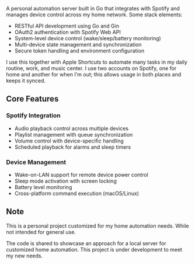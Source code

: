 
A personal automation server built in Go that integrates with Spotify and manages device control across my home network. Some stack elements:

- RESTful API development using Go and Gin
- OAuth2 authentication with Spotify Web API
- System-level device control (wake/sleep/battery monitoring)
- Multi-device state management and synchronization
- Secure token handling and environment configuration

I use this together with Apple Shortcuts to automate many tasks in my daily routine, work, and music center. I use two accounts on Spotify, one for home and another for when I'm out; this allows usage in both places and keeps it synced.

## Core Features

### Spotify Integration
- Audio playback control across multiple devices
- Playlist management with queue synchronization  
- Volume control with device-specific handling
- Scheduled playback for alarms and sleep timers

### Device Management
- Wake-on-LAN support for remote device power control
- Sleep mode activation with screen locking
- Battery level monitoring
- Cross-platform command execution (macOS/Linux)

## Note

This is a personal project customized for my home automation needs. While not intended for general use.

The code is shared to showcase an approach for a local server for customized home automation. This project is under development to meet my new needs.


